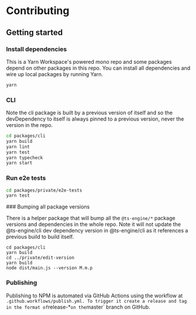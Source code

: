# Contributing

## Getting started

### Install dependencies

This is a Yarn Workspace's powered mono repo and some packages depend on other packages in this repo. You can install all dependencies and wire up local packages by running Yarn.

```sh
yarn
```

### CLI

Note the cli package is built by a previous version of itself and so the devDependency to itself is always pinned to a previous version, never the version in the repo.

```sh
cd packages/cli
yarn build
yarn lint
yarn test
yarn typecheck
yarn start
```

### Run e2e tests

```sh
cd packages/private/e2e-tests
yarn test
```

### Bumping all package versions

There is a helper package that will bump all the `@ts-engine/*` package versions and dependencies in the whole repo. Note it will not update the @ts-engine/cli dev dependency version in @ts-engine/cli as it references a previous build to build itself.

```
cd packages/cli
yarn build
cd ../private/edit-version
yarn build
node dist/main.js --version M.m.p
```

### Publishing

Publishing to NPM is automated via GitHub Actions using the workflow at `.github.workflows/publish.yml. To trigger it create a release and tag in the format of`release-\*`on the`master` branch on GitHub.
